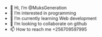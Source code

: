 - 👋 Hi, I’m @MuksGeneration
- 👀 I’m interested in programming 
- 🌱 I’m currently learning Web development 
- 💞️ I’m looking to collaborate on github
- 📫 How to reach me +256709597995

<!---
MuksGeneration/MuksGeneration is a ✨ special ✨ repository because its `README.md` (this file) appears on your GitHub profile.
You can click the Preview link to take a look at your changes.
--->
